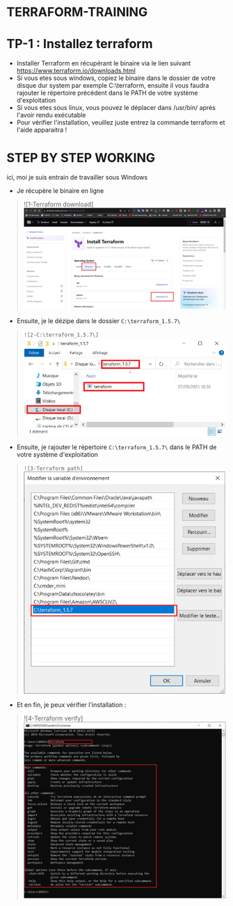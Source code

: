 # TERRAFORM-TRAINING

# TP-1 : Installez terraform

- Installer Terraform en récupérant le binaire via le lien suivant https://www.terraform.io/downloads.html
- Si vous etes sous windows, copiez le binaire dans le dossier de votre disque dur system par exemple C:\terraform\, ensuite il vous faudra rajouter le répertoire précédent dans le PATH de votre système d'exploitation
- Si vous etes sous linux, vous pouvez le déplacer dans /usr/bin/ après l'avoir rendu exécutable
- Pour vérifier l'installation, veuillez juste entrez la commande terraform et l'aide apparaitra !

# STEP BY STEP WORKING

ici, moi je suis entrain de travailler sous Windows

- Je récupère le binaire en ligne
> ![1-Terraform download] ![](./images/terraform-download.jpg)

- Ensuite, je le dézipe dans le dossier `C:\terraform_1.5.7\`

> `![2-C:\terraform_1.5.7\]` ![](./images/c-terraform.png)

- Ensuite, je rajouter le répertoire `C:\terraform_1.5.7\` dans le PATH de votre système d'exploitation
> `![3-Terraform path]` ![](./images/terraform-path.png)

- Et en fin, je peux vérifier l'installation :
> ![4-Terraform verify] ![](./images/terraform-verify.png)
